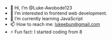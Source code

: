 - 👋 Hi, I’m @Luke-Awobode123
- 👀 I’m interested in frontend web development.
- 🌱 I’m currently learning JavaScript
- 📫 How to reach me: lukeebun@gmail.com
- ⚡ Fun fact: I started coding from 8

<!---
Luke-Awobode123/Luke-Awobode123 is a ✨ special ✨ repository because its `README.md` (this file) appears on your GitHub profile.
You can click the Preview link to take a look at your changes.
--->
